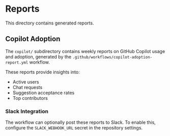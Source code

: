 # Reports

This directory contains generated reports.

## Copilot Adoption

The `copilot/` subdirectory contains weekly reports on GitHub Copilot usage and adoption, generated by the `.github/workflows/copilot-adoption-report.yml` workflow.

These reports provide insights into:
- Active users
- Chat requests
- Suggestion acceptance rates
- Top contributors

### Slack Integration

The workflow can optionally post these reports to Slack. To enable this, configure the `SLACK_WEBHOOK_URL` secret in the repository settings.
